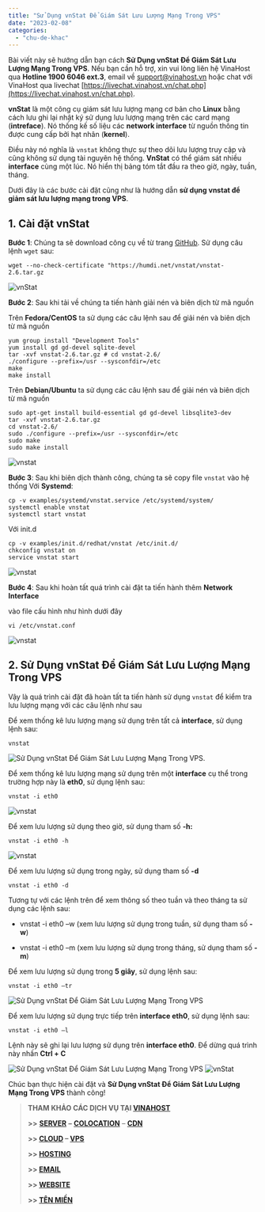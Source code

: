 ```yaml
---
title: "Sử Dụng vnStat Để Giám Sát Lưu Lượng Mạng Trong VPS"
date: "2023-02-08"
categories: 
  - "chu-de-khac"
---
```


Bài viết này sẽ hướng dẫn bạn cách **Sử Dụng vnStat Để Giám Sát Lưu Lượng Mạng Trong VPS**. Nếu bạn cần hỗ trợ, xin vui lòng liên hệ VinaHost qua **Hotline 1900 6046 ext.3**, email về [support@vinahost.vn](mailto:support@vinahost.vn) hoặc chat với VinaHost qua livechat [https://livechat.vinahost.vn/chat.php](https://livechat.vinahost.vn/chat.php).

**vnStat** là một công cụ giám sát lưu lượng mạng cơ bản cho **Linux** bằng cách lưu ghi lại nhật ký sử dụng lưu lượng mạng trên các card mạng (**intreface**). Nó thống kế số liệu các **network interface** từ nguồn thông tin được cung cấp bởi hạt nhân (**kernel**).

Điều này nó nghĩa là `vnstat` không thực sự theo dõi lưu lượng truy cập và cũng không sử dụng tài nguyên hệ thống. **VnStat** có thể giám sát nhiều **interface** cùng một lúc. Nó hiển thị bảng tóm tắt đầu ra theo giờ, ngày, tuần, tháng.

Dưới đây là các bước cài đặt cũng như là hướng dẫn **sử dụng vnstat để giảm sát lưu lượng mạng trong VPS**.

## 1\. Cài đặt **vnStat**

**Bước 1**: Chúng ta sẽ download công cụ về từ trang [GitHub](https://github.com/vergoh/vnstat/releases). Sử dụng câu lệnh `wget` sau:

    wget --no-check-certificate "https://humdi.net/vnstat/vnstat-2.6.tar.gz

![vnStat](images/huong-dan-giam-sat-luu-luong-mang-trong-vps-voi-vnstat-1.jpg)

**Bước 2**: Sau khi tải về chúng ta tiến hành giải nén và biên dịch từ mã nguồn

Trên **Fedora/CentOS** ta sử dụng các câu lệnh sau để giải nén và biên dịch từ mã nguồn

    yum group install "Development Tools"
    yum install gd gd-devel sqlite-devel
    tar -xvf vnstat-2.6.tar.gz # cd vnstat-2.6/
    ./configure --prefix=/usr --sysconfdir=/etc 
    make
    make install

Trên **Debian/Ubuntu** ta sử dụng các câu lệnh sau để giải nén và biên dịch từ mã nguồn

    sudo apt-get install build-essential gd gd-devel libsqlite3-dev
    tar -xvf vnstat-2.6.tar.gz
    cd vnstat-2.6/
    sudo ./configure --prefix=/usr --sysconfdir=/etc 
    sudo make
    sudo make install

![vnstat](images/huong-dan-giam-sat-luu-luong-mang-trong-vps-voi-vnstat-2.jpg.png)

**Bước 3**: Sau khi biên dịch thành công, chúng ta sẽ copy file `vnstat` vào hệ thống Với **Systemd**:

    cp -v examples/systemd/vnstat.service /etc/systemd/system/
    systemctl enable vnstat
    systemctl start vnstat

Với init.d

    cp -v examples/init.d/redhat/vnstat /etc/init.d/
    chkconfig vnstat on
    service vnstat start

![vnstat](images/huong-dan-giam-sat-luu-luong-mang-trong-vps-voi-vnstat-3.jpg.png)

**Bước 4**: Sau khi hoàn tất quá trình cài đặt ta tiến hành thêm **Network Interface**

vào file cấu hình như hình dưới đây

    vi /etc/vnstat.conf

![vnstat](images/huong-dan-giam-sat-luu-luong-mang-trong-vps-voi-vnstat-4.jpg)

## **2\. Sử Dụng vnStat Để Giám Sát Lưu Lượng Mạng Trong VPS**

Vậy là quá trình cài đặt đã hoàn tất ta tiến hành sử dụng `vnstat` để kiểm tra lưu lượng mạng với các câu lệnh như sau

Để xem thống kê lưu lượng mạng sử dụng trên tất cả **interface**, sử dụng lệnh sau:

    vnstat

![Sử Dụng vnStat Để Giám Sát Lưu Lượng Mạng Trong VPS.](images/huong-dan-giam-sat-luu-luong-mang-trong-vps-voi-vnstat-5.jpg.png)

Để xem thống kê lưu lượng mạng sử dụng trên một **interface** cụ thể trong trường hợp này là **eth0**, sử dụng lệnh sau:

    vnstat -i eth0

![vnstat](images/huong-dan-giam-sat-luu-luong-mang-trong-vps-voi-vnstat-6.jpg.png)

Để xem lưu lượng sử dụng theo giờ, sử dụng tham số **\-h:**

    vnstat -i eth0 -h

![vnstat](images/huong-dan-giam-sat-luu-luong-mang-trong-vps-voi-vnstat-7.jpg.png)

Để xem lưu lượng sử dụng trong ngày, sử dụng tham số **\-d**

    vnstat -i eth0 -d

Tương tự với các lệnh trên để xem thông số theo tuần và theo tháng ta sử dụng các lệnh sau:

- vnstat -i eth0 –w (xem lưu lượng sử dụng trong tuần, sử dụng tham số **\-w**)

- vnstat -i eth0 –m (xem lưu lượng sử dụng trong tháng, sử dụng tham số **\-m**)

Để xem lưu lượng sử dụng trong **5 giây**, sử dụng lệnh sau:

    vnstat -i eth0 –tr

![Sử Dụng vnStat Để Giám Sát Lưu Lượng Mạng Trong VPS](images/huong-dan-giam-sat-luu-luong-mang-trong-vps-voi-vnstat-8.jpg.png)

Để xem lưu lượng sử dụng trực tiếp trên **interface eth0**, sử dụng lệnh sau:

    vnstat -i eth0 –l

Lệnh này sẽ ghi lại lưu lượng sử dụng trên **interface eth0**. Để dừng quá trình này nhấn **Ctrl + C**

![Sử Dụng vnStat Để Giám Sát Lưu Lượng Mạng Trong VPS](images/huong-dan-giam-sat-luu-luong-mang-trong-vps-voi-vnstat-9.jpg.png) 
![vnStat](images/huong-dan-giam-sat-luu-luong-mang-trong-vps-voi-vnstat-10.jpg.png)

Chúc bạn thực hiện cài đặt và **Sử Dụng vnStat Để Giám Sát Lưu Lượng Mạng Trong VPS** thành công!

> **THAM KHẢO CÁC DỊCH VỤ TẠI [VINAHOST](https://vinahost.vn/)**
> 
> **\>>** [**SERVER**](https://vinahost.vn/thue-may-chu-rieng/) **–** [**COLOCATION**](https://vinahost.vn/colocation.html) – [**CDN**](https://vinahost.vn/dich-vu-cdn-chuyen-nghiep)
> 
> **\>> [CLOUD](https://vinahost.vn/cloud-server-gia-re/) – [VPS](https://vinahost.vn/vps-ssd-chuyen-nghiep/)**
> 
> **\>> [HOSTING](https://vinahost.vn/wordpress-hosting)**
> 
> **\>> [EMAIL](https://vinahost.vn/email-hosting)**
> 
> **\>> [WEBSITE](http://vinawebsite.vn/)**
> 
> **\>> [TÊN MIỀN](https://vinahost.vn/ten-mien-gia-re/)**
